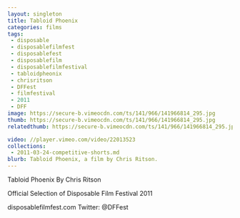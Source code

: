 ```yaml
---
layout: singleton
title: Tabloid Phoenix
categories: films
tags:
 - disposable
 - disposablefilmfest
 - disposablefest
 - disposablefilm
 - disposablefilmfestival
 - tabloidpheonix
 - chrisritson
 - DFFest
 - filmfestival
 - 2011
 - DFF
image: https://secure-b.vimeocdn.com/ts/141/966/141966814_295.jpg
thumb: https://secure-b.vimeocdn.com/ts/141/966/141966814_295.jpg
relatedthumb: https://secure-b.vimeocdn.com/ts/141/966/141966814_295.jpg

video: //player.vimeo.com/video/22013523
collections:
 - 2011-03-24-competitive-shorts.md
blurb: Tabloid Phoenix, a film by Chris Ritson.
---
```


Tabloid Phoenix
By Chris Ritson

Official Selection of Disposable Film Festival 2011

disposablefilmfest.com
Twitter: @DFFest